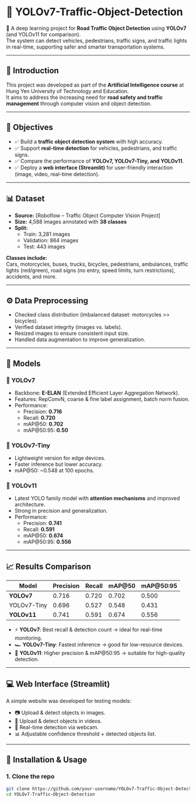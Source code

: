 # 🚦 YOLOv7-Traffic-Object-Detection

🚀 A deep learning project for **Road Traffic Object Detection** using **YOLOv7** (and YOLOv11 for comparison).  
The system can detect vehicles, pedestrians, traffic signs, and traffic lights in real-time, supporting safer and smarter transportation systems.  

---

## 📌 Introduction
This project was developed as part of the **Artificial Intelligence course** at Hung Yen University of Technology and Education.  
It aims to address the increasing need for **road safety and traffic management** through computer vision and object detection.

---

## 🎯 Objectives
- ✅ Build a **traffic object detection system** with high accuracy.  
- ✅ Support **real-time detection** for vehicles, pedestrians, and traffic signs.  
- ✅ Compare the performance of **YOLOv7, YOLOv7-Tiny, and YOLOv11**.  
- ✅ Deploy a **web interface (Streamlit)** for user-friendly interaction (image, video, real-time detection).  

---

## 📊 Dataset
- **Source:** [Roboflow – Traffic Object Computer Vision Project]  
- **Size:** 4,588 images annotated with **38 classes**  
- **Split:**  
  - Train: 3,281 images  
  - Validation: 864 images  
  - Test: 443 images  

**Classes include:**  
Cars, motorcycles, buses, trucks, bicycles, pedestrians, ambulances, traffic lights (red/green), road signs (no entry, speed limits, turn restrictions), accidents, and more.  

---

## ⚙️ Data Preprocessing
- Checked class distribution (imbalanced dataset: motorcycles >> bicycles).  
- Verified dataset integrity (images vs. labels).  
- Resized images to ensure consistent input size.  
- Handled data augmentation to improve generalization.  

---

## 🧠 Models
### 🔹 YOLOv7
- Backbone: **E-ELAN** (Extended Efficient Layer Aggregation Network).  
- Features: RepConvN, coarse & fine label assignment, batch norm fusion.  
- Performance:  
  - Precision: **0.716**  
  - Recall: **0.720**  
  - mAP@50: **0.702**  
  - mAP@50:95: **0.50**

### 🔹 YOLOv7-Tiny
- Lightweight version for edge devices.  
- Faster inference but lower accuracy.  
- mAP@50: ~0.548 at 100 epochs.

### 🔹 YOLOv11
- Latest YOLO family model with **attention mechanisms** and improved architecture.  
- Strong in precision and generalization.  
- Performance:  
  - Precision: **0.741**  
  - Recall: **0.591**  
  - mAP@50: **0.674**  
  - mAP@50:95: **0.556**

---

## 📈 Results Comparison

| Model        | Precision | Recall | mAP@50 | mAP@50:95 |
|--------------|-----------|--------|--------|-----------|
| **YOLOv7**   | 0.716     | 0.720  | 0.702  | 0.500     |
| YOLOv7-Tiny  | 0.696     | 0.527  | 0.548  | 0.431     |
| **YOLOv11**  | 0.741     | 0.591  | 0.674  | 0.556     |

- ⚡ **YOLOv7**: Best recall & detection count → ideal for real-time monitoring.  
- 🏎️ **YOLOv7-Tiny**: Fastest inference → good for low-resource devices.  
- 🎯 **YOLOv11**: Higher precision & mAP@50:95 → suitable for high-quality detection.  

---

## 💻 Web Interface (Streamlit)
A simple website was developed for testing models:
- 📷 Upload & detect objects in images.  
- 🎥 Upload & detect objects in videos.  
- 🎦 Real-time detection via webcam.  
- 📊 Adjustable confidence threshold + detected objects list.  

---

## 🚀 Installation & Usage

### 1. Clone the repo
```bash
git clone https://github.com/your-username/YOLOv7-Traffic-Object-Detection.git
cd YOLOv7-Traffic-Object-Detection
